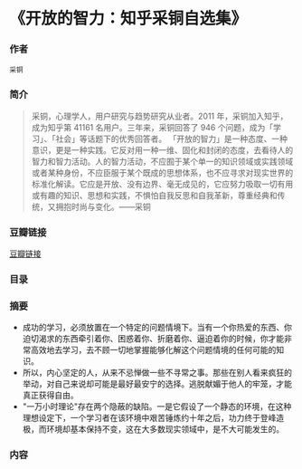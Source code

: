 《开放的智力：知乎采铜自选集》
=============================

### 作者
    采铜

### 简介
> 采铜，心理学人，用户研究与趋势研究从业者。2011 年，采铜加入知乎，成为知乎第 41161 名用户。三年来，采铜回答了 946 个问题，成为「学习」、「社会」等话题下的优秀回答者。
「开放的智力」是一种态度、一种意识，更是一种实践。它反对用一种一维、固化和封闭的态度，去看待人的智力和智力活动。人的智力活动，不应囿于某个单一的知识领域或实践领域或者某种身份，不应臣服于某个既成的思想体系，也不应寻求对现实世界的标准化解读。它应是开放、没有边界、毫无成见的，它应努力吸取一切有用或有趣的知识、思想和实践，不惧怕自我反思和自我革新，尊重经典和传统，又拥抱时尚与变化。——采铜

### 豆瓣链接
  [豆瓣链接](https://read.douban.com/ebook/5208602/)

### 目录

### 摘要 
* 成功的学习，必须放置在一个特定的问题情境下。当有一个你热爱的东西、你迫切渴求的东西牵引着你、困惑着你、折磨着你、逼迫着你的时候，你才能非常高效地去学习，去不顾一切地掌握能够化解这个问题情境的任何可能的知识。
* 所以，内心坚定的人，从来不忌惮做一些不寻常之事。那些在别人看来疯狂的举动，对自己来说却可能是最好最安宁的选择。逃脱献媚于他人的牢笼，才能真正获得自由。
* "一万小时理论"存在两个隐蔽的缺陷。一是它假设了一个静态的环境，在这种理想设定下，一个学习者在该环境中艰苦锤炼约十年之后，功力终于登峰造极，而环境却基本保持不变，这在大多数现实领域中，是不大可能发生的。

### 内容
